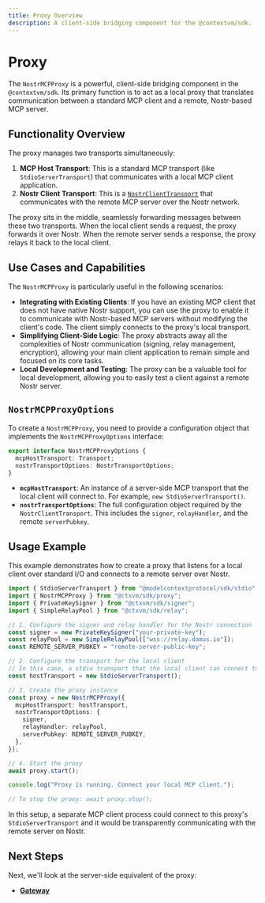 ```yaml
---
title: Proxy Overview
description: A client-side bridging component for the @contextvm/sdk.
---
```


# Proxy

The `NostrMCPProxy` is a powerful, client-side bridging component in the `@contextvm/sdk`. Its primary function is to act as a local proxy that translates communication between a standard MCP client and a remote, Nostr-based MCP server.

## Functionality Overview

The proxy manages two transports simultaneously:

1.  **MCP Host Transport**: This is a standard MCP transport (like `StdioServerTransport`) that communicates with a local MCP client application.
2.  **Nostr Client Transport**: This is a [`NostrClientTransport`](/contextvm-docs/transports/nostr-client-transport) that communicates with the remote MCP server over the Nostr network.

The proxy sits in the middle, seamlessly forwarding messages between these two transports. When the local client sends a request, the proxy forwards it over Nostr. When the remote server sends a response, the proxy relays it back to the local client.

## Use Cases and Capabilities

The `NostrMCPProxy` is particularly useful in the following scenarios:

- **Integrating with Existing Clients**: If you have an existing MCP client that does not have native Nostr support, you can use the proxy to enable it to communicate with Nostr-based MCP servers without modifying the client's code. The client simply connects to the proxy's local transport.
- **Simplifying Client-Side Logic**: The proxy abstracts away all the complexities of Nostr communication (signing, relay management, encryption), allowing your main client application to remain simple and focused on its core tasks.
- **Local Development and Testing**: The proxy can be a valuable tool for local development, allowing you to easily test a client against a remote Nostr server.

## `NostrMCPProxyOptions`

To create a `NostrMCPProxy`, you need to provide a configuration object that implements the `NostrMCPProxyOptions` interface:

```typescript
export interface NostrMCPProxyOptions {
  mcpHostTransport: Transport;
  nostrTransportOptions: NostrTransportOptions;
}
```

- **`mcpHostTransport`**: An instance of a server-side MCP transport that the local client will connect to. For example, `new StdioServerTransport()`.
- **`nostrTransportOptions`**: The full configuration object required by the `NostrClientTransport`. This includes the `signer`, `relayHandler`, and the remote `serverPubkey`.

## Usage Example

This example demonstrates how to create a proxy that listens for a local client over standard I/O and connects to a remote server over Nostr.

```typescript
import { StdioServerTransport } from "@modelcontextprotocol/sdk/stdio";
import { NostrMCPProxy } from "@ctxvm/sdk/proxy";
import { PrivateKeySigner } from "@ctxvm/sdk/signer";
import { SimpleRelayPool } from "@ctxvm/sdk/relay";

// 1. Configure the signer and relay handler for the Nostr connection
const signer = new PrivateKeySigner("your-private-key");
const relayPool = new SimpleRelayPool(["wss://relay.damus.io"]);
const REMOTE_SERVER_PUBKEY = "remote-server-public-key";

// 2. Configure the transport for the local client
// In this case, a stdio transport that the local client can connect to
const hostTransport = new StdioServerTransport();

// 3. Create the proxy instance
const proxy = new NostrMCPProxy({
  mcpHostTransport: hostTransport,
  nostrTransportOptions: {
    signer,
    relayHandler: relayPool,
    serverPubkey: REMOTE_SERVER_PUBKEY,
  },
});

// 4. Start the proxy
await proxy.start();

console.log("Proxy is running. Connect your local MCP client.");

// To stop the proxy: await proxy.stop();
```

In this setup, a separate MCP client process could connect to this proxy's `StdioServerTransport` and it would be transparently communicating with the remote server on Nostr.

## Next Steps

Next, we'll look at the server-side equivalent of the proxy:

- **[Gateway](/contextvm-docs/gateway/overview)**
